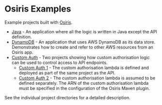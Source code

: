 # Osiris Examples
Example projects built with [Osiris](https://github.com/cjkent/osiris/).

* [Java](https://github.com/cjkent/osiris-examples/tree/master/java) - An application where all the logic is written in Java except the API definition.
* [DynamoDB](https://github.com/cjkent/osiris-examples/tree/master/dynamodb) - An application that uses AWS DynamoDB as its data store. Demonstrates how to create and refer to other AWS resources from an Osiris app.
* [Custom Auth](https://github.com/cjkent/osiris-examples/tree/master/custom-auth) - Two projects showing how custom authorisation logic can be used to control access to API endpoints.
  * [Custom Auth 1](https://github.com/cjkent/osiris-examples/tree/master/custom-auth/custom-auth1) - The custom authorisation lambda is defined and deployed as part of the same project as the API.
  * [Custom Auth 2](https://github.com/cjkent/osiris-examples/tree/master/custom-auth/custom-auth2) - The custom authorisation lambda is assumed to be defined separately. The ARN of the custom authorisation lambda must be specified in the configuration of the Osiris Maven plugin. 

See the individual project directories for a detailed description.
